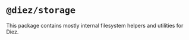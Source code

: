 # `@diez/storage`

This package contains mostly internal filesystem helpers and utilities for Diez.

